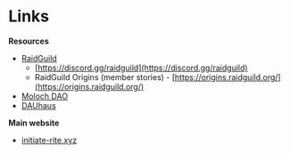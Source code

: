 # Links

**Resources**

* [RaidGuild](http://raidguild.org)
  * [https://discord.gg/raidguild](https://discord.gg/raidguild)
  * RaidGuild Origins (member stories) - [https://origins.raidguild.org/](https://origins.raidguild.org/)
* [Moloch DAO](https://molochdao.com/)
* [DAUhaus](https://daohaus.club/)

**Main website**

* [initiate-rite.xyz](http://initiate-rite.xyz)

